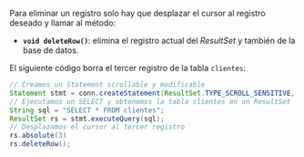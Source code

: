 Para eliminar un registro solo hay que desplazar el cursor al registro deseado y llamar al método:

- **`void deleteRow()`**: elimina el registro actual del *ResultSet* y también de la base de datos.


El siguiente código borra el tercer registro de la tabla `clientes`:

```java
// Creamos un Statement scrollable y modificable
Statement stmt = conn.createStatement(ResultSet.TYPE_SCROLL_SENSITIVE, ResultSet.CONCUR_UPDATABLE);
// Ejecutamos un SELECT y obtenemos la tabla clientes en un ResultSet
String sql = "SELECT * FROM clientes";
ResultSet rs = stmt.executeQuery(sql);
// Desplazamos el cursor al tercer registro
rs.absolute(3)
rs.deleteRow();
```

